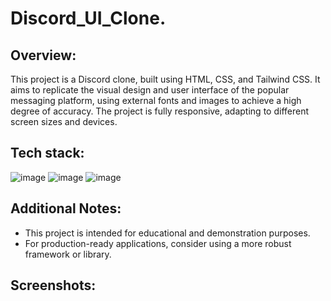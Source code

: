 ﻿#  Discord_UI_Clone.
 

## Overview:
This project is a Discord clone, built using HTML, CSS, and Tailwind CSS. It aims to replicate the visual design and user interface of the popular messaging platform, using external fonts and images to achieve a high degree of accuracy. The project is fully responsive, adapting to different screen sizes and devices.

## Tech stack:
![image]({https://img.shields.io/badge/HTML5-E34F26?style=for-the-badge&logo=html5&logoColor=white})
![image]({https://img.shields.io/badge/CSS3-1572B6?style=for-the-badge&logo=css3&logoColor=white})
![image]({https://img.shields.io/badge/Tailwind_CSS-38B2AC?style=for-the-badge&logo=tailwind-css&logoColor=white})

## Additional Notes:
* This project is intended for educational and demonstration purposes.
* For production-ready applications, consider using a more robust framework or library.
  
## Screenshots:
